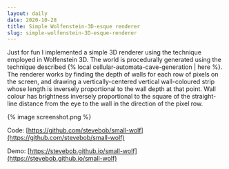```yaml
---
layout: daily
date: 2020-10-28
title: Simple Wolfenstein-3D-esque renderer
slug: simple-wolfenstein-3D-esque-renderer
---
```


Just for fun I implemented a simple 3D renderer using the technique employed in Wolfenstein 3D.
The world is procedurally generated using the technique described
{% local cellular-automata-cave-generation | here %}.
The renderer works by finding the depth of walls for each row of pixels on the screen, and
drawing a vertically-centered vertical wall-coloured strip whose length is inversely proportional
to the wall depth at that point. Wall colour has brightness inversely proportional to the
square of the straight-line distance from the eye to the wall in the direction of the pixel row.

{% image screenshot.png %}

Code: [https://github.com/stevebob/small-wolf](https://github.com/stevebob/small-wolf)

Demo: [https://stevebob.github.io/small-wolf](https://stevebob.github.io/small-wolf)
